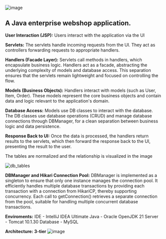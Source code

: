![image](https://github.com/user-attachments/assets/f6a3dad0-247c-40f7-8614-283b2fbe9d26)


## A Java enterprise webshop application.

**User Interaction (JSP):**
Users interact with the application via the UI

**Servlets:**
The servlets handle incoming requests from the UI. They act as controllers forwarding requests to appropriate handlers.

**Handlers (Facade Layer):**
Servlets call methods in handlers, which encapsulate business logic. Handlers act as a facade, abstracting the underlying complexity of models and database access. This separation ensures that the servlets remain lightweight and focused on controlling the flow.

**Models (Business Objects):**
Handlers interact with models (such as User, Item, Order). These models represent the core business objects and contain data and logic relevant to the application's domain.

**Database Access:**
Models use DB classes to interact with the database. The DB classes use database operations (CRUD) and manage database connections through DBManager, for a clean separation between business logic and data persistence. 

**Response Back to UI:**
Once the data is processed, the handlers return results to the servlets, which then forward the response back to the UI, presenting the result to the user.

The tables are normalized and the relationship is visualized in the image

![db_tables](https://github.com/user-attachments/assets/b941f3d2-9c94-4de4-be0f-d48cf536d2c1)


**DBManager and Hikari Connection Pool:** 
DBManager is implemented as a singleton to ensure that only one instance manages the connection pool. It efficiently handles multiple database transactions by providing each transaction with a connection from HikariCP, thereby supporting concurrency. Each call to getConnection() retrieves a separate connection from the pool, suitable for handling multiple concurrent database transactions.


**Enviroments:**
IDE - IntelliJ IDEA Ultimate
Java - Oracle OpenJDK 21
Server - Tomcat 10.1.30
Database - MySQL    



**Architecture: 3-tier**
![image](https://github.com/user-attachments/assets/7df57954-8ff0-487e-83d6-90e7c8eade9c)



